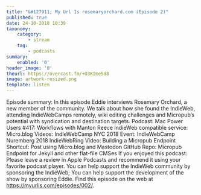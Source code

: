```yaml
---
title: "&#127911; My Url Is rosemaryorchard.com (Episode 2)"
published: true
date: 24-10-2018 10:39
taxonomy:
    category:
        - stream
    tag:
        - podcasts
summary:
    enabled: '0'
header_image: '0'
theurl: https://overcast.fm/+O3KIme5d8
image: artwork-resized.png
template: listen
---
```

 
Episode summary: In this episode Eddie interviews Rosemary Orchard, a new member of the community. We talk about how she found the IndieWeb, attending IndieWebCamps remotely, wiki editing challenges and Micropub’s potential with syndication and destination targets. Podcast: Mac Power Users #417: Workflows with Manton Reece IndieWeb compatible service: Micro.blog Videos: IndieWebCamp NYC 2018 Event: IndieWebCamp Nuremberg 2018 IndieWebRing Video: Building a Micropub Endpoint Shortcut: Post using Micro.blog and Mastodon GitHub Repo: Micropub Endpoint for Jekyll and other flat-file CMSes If you enjoyed this podcast: Please leave a review in Apple Podcasts and recommend it using your favorite podcast player. You can help support the IndieWeb community by sponsoring the IndieWeb; You can help support the development of the show by sponsoring Eddie. Find this episode on the web at https://myurlis.com/episodes/002/.
